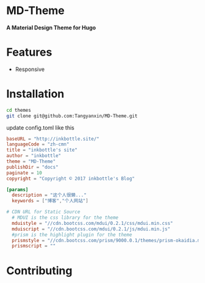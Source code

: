 # MD-Theme

**A Material Design Theme for Hugo**

# Features

- Responsive

# Installation

```bash
cd themes
git clone git@github.com:Tangyanxin/MD-Theme.git
```

update config.toml like this 
```toml
baseURL = "http://inkbottle.site/"
languageCode = "zh-cmn"
title = "inkbottle's site"
author = "inkbottle"
theme = "MD-Theme"
publishDir = "docs"
paginate = 10
copyright = "Copyright © 2017 inkbottle's Blog"

[params]
  description = "这个人很懒..."
  keywords = ["博客","个人网站"]

# CDN URL for Static Source 
  # MDUI is the css library for the theme
  mduistyle = "//cdn.bootcss.com/mdui/0.2.1/css/mdui.min.css"
  mduiscript = "//cdn.bootcss.com/mdui/0.2.1/js/mdui.min.js"
  #prism is the highlight plugin for the theme
  prismstyle = "//cdn.bootcss.com/prism/9000.0.1/themes/prism-okaidia.min.css"
  prismscript = ""
```
# Contributing


